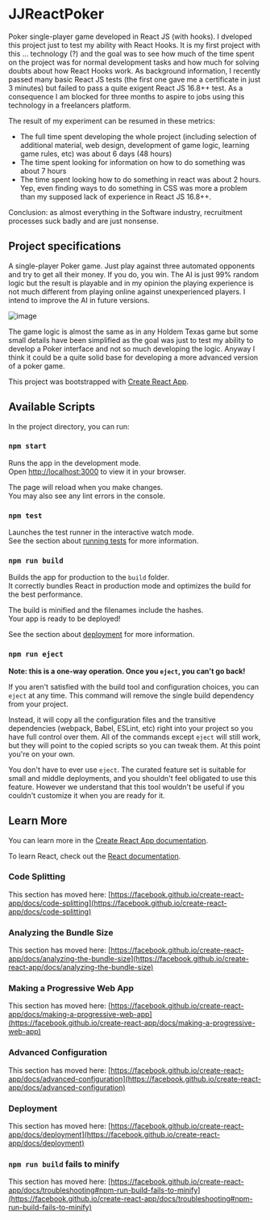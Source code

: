 # JJReactPoker

Poker single-player game developed in React JS (with hooks). I dveloped this project just to test my ability with React Hooks. It is my first project with this ... technology (?) and the goal was to see how much of the time spent on the project was for normal development tasks and how much for solving doubts about how React Hooks work.
As background information, I recently passed many basic React JS tests (the first one gave me a certificate in just 3 minutes) but failed to pass a quite exigent React JS 16.8++ test. As a consequence I am blocked for three months to aspire to jobs using this technology in a freelancers platform.

The result of my experiment can be resumed in these metrics:

- The full time spent developing the whole project (including selection of additional material, web design, development of game logic, learning game rules, etc) was about 6 days (48 hours)
- The time spent looking for information on how to do something was about 7 hours
- The time spent looking how to do something in react was about 2 hours. Yep, even finding ways to do something in CSS was more a problem than my supposed lack of experience in React JS 16.8++.

Conclusion: as almost everything in the Software industry, recruitment processes suck badly and are just nonsense.

## Project specifications

A single-player Poker game. Just play against three automated opponents and try to get all their money. If you do, you win.
The AI is just 99% random logic but the result is playable and in my opinion the playing experience is not much different from playing online against unexperienced players. I intend to improve the AI in future versions.

![image](https://user-images.githubusercontent.com/6480846/187090622-62d9f4cc-29a0-4b2a-b9e0-c439bb5cb272.png)


The game logic is almost the same as in any Holdem Texas game but some small details have been simplified as the goal was just to test my ability to develop a Poker interface and not so much developing the logic. Anyway I think it could be a quite solid base for developing a more advanced version of a poker game.

This project was bootstrapped with [Create React App](https://github.com/facebook/create-react-app).

## Available Scripts

In the project directory, you can run:

### `npm start`

Runs the app in the development mode.\
Open [http://localhost:3000](http://localhost:3000) to view it in your browser.

The page will reload when you make changes.\
You may also see any lint errors in the console.

### `npm test`

Launches the test runner in the interactive watch mode.\
See the section about [running tests](https://facebook.github.io/create-react-app/docs/running-tests) for more information.

### `npm run build`

Builds the app for production to the `build` folder.\
It correctly bundles React in production mode and optimizes the build for the best performance.

The build is minified and the filenames include the hashes.\
Your app is ready to be deployed!

See the section about [deployment](https://facebook.github.io/create-react-app/docs/deployment) for more information.

### `npm run eject`

**Note: this is a one-way operation. Once you `eject`, you can't go back!**

If you aren't satisfied with the build tool and configuration choices, you can `eject` at any time. This command will remove the single build dependency from your project.

Instead, it will copy all the configuration files and the transitive dependencies (webpack, Babel, ESLint, etc) right into your project so you have full control over them. All of the commands except `eject` will still work, but they will point to the copied scripts so you can tweak them. At this point you're on your own.

You don't have to ever use `eject`. The curated feature set is suitable for small and middle deployments, and you shouldn't feel obligated to use this feature. However we understand that this tool wouldn't be useful if you couldn't customize it when you are ready for it.

## Learn More

You can learn more in the [Create React App documentation](https://facebook.github.io/create-react-app/docs/getting-started).

To learn React, check out the [React documentation](https://reactjs.org/).

### Code Splitting

This section has moved here: [https://facebook.github.io/create-react-app/docs/code-splitting](https://facebook.github.io/create-react-app/docs/code-splitting)

### Analyzing the Bundle Size

This section has moved here: [https://facebook.github.io/create-react-app/docs/analyzing-the-bundle-size](https://facebook.github.io/create-react-app/docs/analyzing-the-bundle-size)

### Making a Progressive Web App

This section has moved here: [https://facebook.github.io/create-react-app/docs/making-a-progressive-web-app](https://facebook.github.io/create-react-app/docs/making-a-progressive-web-app)

### Advanced Configuration

This section has moved here: [https://facebook.github.io/create-react-app/docs/advanced-configuration](https://facebook.github.io/create-react-app/docs/advanced-configuration)

### Deployment

This section has moved here: [https://facebook.github.io/create-react-app/docs/deployment](https://facebook.github.io/create-react-app/docs/deployment)

### `npm run build` fails to minify

This section has moved here: [https://facebook.github.io/create-react-app/docs/troubleshooting#npm-run-build-fails-to-minify](https://facebook.github.io/create-react-app/docs/troubleshooting#npm-run-build-fails-to-minify)
